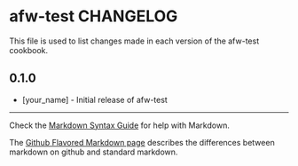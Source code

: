 afw-test CHANGELOG
==================

This file is used to list changes made in each version of the afw-test cookbook.

0.1.0
-----
- [your_name] - Initial release of afw-test

- - -
Check the [Markdown Syntax Guide](http://daringfireball.net/projects/markdown/syntax) for help with Markdown.

The [Github Flavored Markdown page](http://github.github.com/github-flavored-markdown/) describes the differences between markdown on github and standard markdown.
